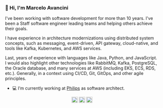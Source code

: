 ### 👋 Hi, I'm Marcelo Avancini

I've been working with software development for more than 10 years. I've been a Staff software engineer leading teams and helping others achieve their goals.

I have experience in architecture modernizations using distributed system concepts, such as messaging, event-driven, API gateway, cloud-native, and tools like Kafka, Kubernetes, and AWS services.

Last, years of experience with languages like Java, Python, and JavaScript. I would also highlight other technologies like RabbitMQ, Kafka, PostgreSQL, the Oracle database, and many services at AWS (including EKS, ECS, RDS, etc.). Generally, in a context using CI/CD, Git, GitOps, and other agile principles.

- 💻 I’m currently working at [Philips](https://www.philips.com.br/) as software architect.

<p align="center">
<a href="https://twitter.com/marceloavan" target="blank"><img align="center" src="https://cdn.jsdelivr.net/npm/simple-icons@3.0.1/icons/twitter.svg" alt="marceloavan" height="20" width="20" /></a>
<a href="https://linkedin.com/in/marceloavancini" target="blank"><img align="center" src="https://cdn.jsdelivr.net/npm/simple-icons@3.0.1/icons/linkedin.svg" alt="marceloavancini" height="20" width="20" /></a>
<a href="https://dev.to/marceloavan" target="blank"><img align="center" src="https://cdn.jsdelivr.net/npm/simple-icons@3.0.1/icons/dev-dot-to.svg" alt="marceloavan" height="20" width="20" /></a>
</p>

<!--
**marceloavan/marceloavan** is a ✨ _special_ ✨ repository because its `README.md` (this file) appears on your GitHub profile.

Here are some ideas to get you started:

- 🔭 I’m currently working on ...
- 🌱 I’m currently learning ...
- 👯 I’m looking to collaborate on ...
- 🤔 I’m looking for help with ...
- 💬 Ask me about ...
- 📫 How to reach me: ...
- 😄 Pronouns: ...
- ⚡ Fun fact: ...
-->
